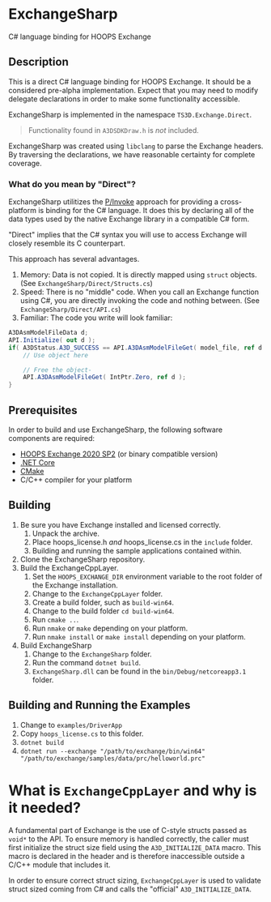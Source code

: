 # ExchangeSharp
C# language binding for HOOPS Exchange

## Description
This is a direct C# language binding for HOOPS Exchange. It should be a considered pre-alpha implementation. Expect that you may need to modify delegate declarations in order to make some functionality accessible.

ExchangeSharp is implemented in the namespace `TS3D.Exchange.Direct`. 

> Functionality found in `A3DSDKDraw.h` is _not_ included.

ExchangeSharp was created using `libclang` to parse the Exchange headers. By traversing the declarations, we have reasonable certainty for complete coverage.

### What do you mean by "Direct"?
ExchangeSharp utilitizes the [P/Invoke](https://docs.microsoft.com/en-us/dotnet/standard/native-interop/pinvoke) approach for providing a cross-platform is binding for the C# language. It does this by declaring all of the data types used by the native Exchange library in a compatible C# form.

"Direct" implies that the C# syntax you will use to access Exchange will closely resemble its C counterpart.

This approach has several advantages.

1. Memory: Data is not copied. It is directly mapped using `struct` objects. (See `ExchangeSharp/Direct/Structs.cs`)
1. Speed: There is no "middle" code. When you call an Exchange function using C#, you are directly invoking the code and nothing between. (See `ExchangeSharp/Direct/API.cs`)
1. Familiar: The code you write will look familiar:
```csharp
A3DAsmModelFileData d;
API.Initialize( out d );
if( A3DStatus.A3D_SUCCESS == API.A3DAsmModelFileGet( model_file, ref d ) ) {
    // Use object here

    // Free the object-
    API.A3DAsmModelFileGet( IntPtr.Zero, ref d );
}
```
## Prerequisites
In order to build and use ExchangeSharp, the following software components are required:
* [HOOPS Exchange 2020 SP2](https://developer.techsoft3d.com/hoops/exchange/downloads/latest/) (or binary compatible version)
* [.NET Core](https://dotnet.microsoft.com/download/dotnet-core)
* [CMake](https://cmake.org/download/)
* C/C++ compiler for your platform

## Building
1. Be sure you have Exchange installed and licensed correctly. 
 	1. Unpack the archive.
 	1. Place hoops_license.h _and_ hoops_license.cs in the `include` folder.
	1. Building and running the sample applications contained within.
1. Clone the ExchangeSharp repository.
1. Build the ExchangeCppLayer.
	1. Set the `HOOPS_EXCHANGE_DIR` environment variable to the root folder of the Exchange installation.
	1. Change to the `ExchangeCppLayer` folder.
	1. Create a build folder, such as `build-win64`.
	1. Change to the build folder `cd build-win64`.
	1. Run `cmake ..`.
	1. Run `nmake` or `make` depending on your platform.
	1. Run `nmake install` or `make install` depending on your platform.
1. Build ExchangeSharp
	1. Change to the `ExchangeSharp` folder.
	1. Run the command `dotnet build`.
	1. `ExchangeSharp.dll` can be found in the `bin/Debug/netcoreapp3.1` folder.

## Building and Running the Examples
1. Change to `examples/DriverApp`
1. Copy `hoops_license.cs` to this folder.
1. `dotnet build`
1. `dotnet run --exchange "/path/to/exchange/bin/win64" "/path/to/exchange/samples/data/prc/helloworld.prc"`

# What is `ExchangeCppLayer` and why is it needed?
A fundamental part of Exchange is the use of C-style structs passed as `void*` to the API. To ensure memory is handled correctly, the caller must first initialize the struct size field using the `A3D_INITIALIZE_DATA` macro. This macro is declared in the header and is therefore inaccessible outside a C/C++ module that includes it.

In order to ensure correct struct sizing, `ExchangeCppLayer` is used to validate struct sized coming from C# and calls the "official" `A3D_INITIALIZE_DATA`.



